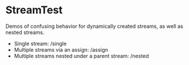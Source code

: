 # StreamTest

Demos of confusing behavior for dynamically created streams, as well as nested streams.

- Single stream: /single
- Multiple streams via an assign: /assign
- Multiple streams nested under a parent stream: /nested
